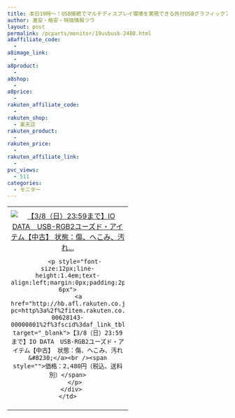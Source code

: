 ```yaml
---
title: 本日19時～！USB接続でマルチディスプレイ環境を実現できる外付USBグラフィックアダプター ユーズド激安特価2,480円！
author: 激安・格安・特価情報ツウ
layout: post
permalink: /pcparts/monitor/19usbusb-2480.html
a8affiliate_code:
  - 
a8image_link:
  - 
a8product:
  - 
a8shop:
  - 
a8price:
  - 
rakuten_affiliate_code:
  - 
rakuten_shop:
  - 楽天店
rakuten_product:
  - 
rakuten_price:
  - 
rakuten_affiliate_link:
  - 
pvc_views:
  - 511
categories:
  - モニター
---
```

<table border="0" cellpadding="0" cellspacing="0">
  <tr>
    <td valign="top">
      <div style="border:1px none;margin:0px;padding:6px 0px;width:260px;text-align:center;float:left">
        <a href="http://hb.afl.rakuten.co.jp/hgc/0a708d69.b8a87d02.0a708d6a.55a4c12c/?pc=http%3a%2f%2fitem.rakuten.co.jp%2fioplaza%2f3200-00628143-00000001%2f%3fscid%3daf_link_tbl&m=http%3a%2f%2fm.rakuten.co.jp%2fioplaza%2fi%2f10252283%2f" target="_blank"><img src="http://hbb.afl.rakuten.co.jp/hgb/?pc=http%3a%2f%2fthumbnail.image.rakuten.co.jp%2f%400_mall%2fioplaza%2fcabinet%2fimg028%2fusbrgb2.jpg%3f_ex%3d240x240&m=http%3a%2f%2fthumbnail.image.rakuten.co.jp%2f%400_mall%2fioplaza%2fcabinet%2fimg028%2fusbrgb2.jpg" alt="【3/8（日）23:59まで】IO DATA　USB-RGB2ユーズド・アイテム【中古】 状態：傷、へこみ、汚れ..." border="0" style="margin:0px;padding:0px" /></a> 
        
        <p style="font-size:12px;line-height:1.4em;text-align:left;margin:0px;padding:2px 6px">
          <a href="http://hb.afl.rakuten.co.jp/hgc/0a708d69.b8a87d02.0a708d6a.55a4c12c/?pc=http%3a%2f%2fitem.rakuten.co.jp%2fioplaza%2f3200-00628143-00000001%2f%3fscid%3daf_link_tbl&m=http%3a%2f%2fm.rakuten.co.jp%2fioplaza%2fi%2f10252283%2f" target="_blank">【3/8（日）23:59まで】IO DATA　USB-RGB2ユーズド・アイテム【中古】 状態：傷、へこみ、汚れ&#8230;</a><br /><span style="">価格：2,480円（税込、送料別）</span>
        </p>
      </div>
    </td>
  </tr>
</table>